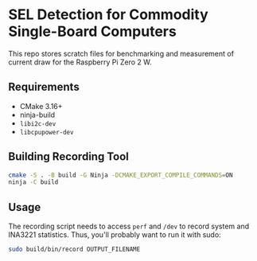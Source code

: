 # SEL Detection for Commodity Single-Board Computers

This repo stores scratch files for benchmarking and measurement of current draw for the Raspberry Pi Zero 2 W.

## Requirements

* CMake 3.16+
* ninja-build
* `libi2c-dev`
* `libcpupower-dev`

## Building Recording Tool

```bash
cmake -S . -B build -G Ninja -DCMAKE_EXPORT_COMPILE_COMMANDS=ON
ninja -C build
```

## Usage

The recording script needs to access `perf` and `/dev` to record system and INA3221 statistics. Thus, you'll probably want to run it with sudo:

```bash
sudo build/bin/record OUTPUT_FILENAME
```

